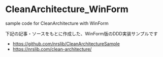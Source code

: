 # CleanArchitecture_WinForm
sample code for CleanArchitecture with WinForm

下記の記事・ソースをもとに作成した、WinForm版のDDD実装サンプルです
- https://github.com/nrslib/CleanArchitectureSample
- https://nrslib.com/clean-architecture/
